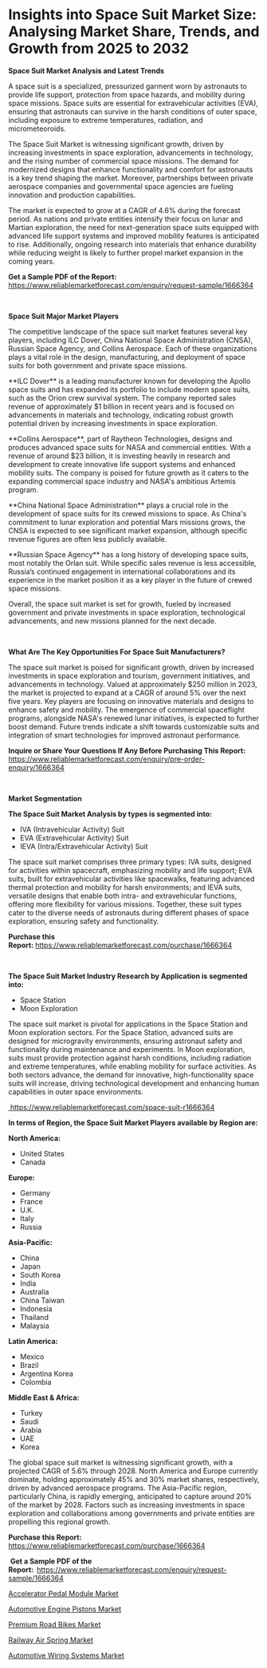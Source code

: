 <p><h1>Insights into Space Suit Market Size: Analysing Market Share, Trends, and Growth from 2025 to 2032</h1></p><p><strong>Space Suit Market Analysis and Latest Trends</strong></p>
<p><p>A space suit is a specialized, pressurized garment worn by astronauts to provide life support, protection from space hazards, and mobility during space missions. Space suits are essential for extravehicular activities (EVA), ensuring that astronauts can survive in the harsh conditions of outer space, including exposure to extreme temperatures, radiation, and micrometeoroids.</p><p>The Space Suit Market is witnessing significant growth, driven by increasing investments in space exploration, advancements in technology, and the rising number of commercial space missions. The demand for modernized designs that enhance functionality and comfort for astronauts is a key trend shaping the market. Moreover, partnerships between private aerospace companies and governmental space agencies are fueling innovation and production capabilities.</p><p>The market is expected to grow at a CAGR of 4.6% during the forecast period. As nations and private entities intensify their focus on lunar and Martian exploration, the need for next-generation space suits equipped with advanced life support systems and improved mobility features is anticipated to rise. Additionally, ongoing research into materials that enhance durability while reducing weight is likely to further propel market expansion in the coming years.</p></p>
<p><strong>Get a Sample PDF of the Report:&nbsp;</strong> <a href="https://www.reliablemarketforecast.com/enquiry/request-sample/1666364?utm_campaign=1167&utm_medium=2&utm_source=Github&utm_content=ia&utm_term=30032025&utm_id=space-suit">https://www.reliablemarketforecast.com/enquiry/request-sample/1666364</a></p>
<p>&nbsp;</p>
<p><strong>Space Suit Major Market Players</strong></p>
<p><p>The competitive landscape of the space suit market features several key players, including ILC Dover, China National Space Administration (CNSA), Russian Space Agency, and Collins Aerospace. Each of these organizations plays a vital role in the design, manufacturing, and deployment of space suits for both government and private space missions.</p><p>**ILC Dover** is a leading manufacturer known for developing the Apollo space suits and has expanded its portfolio to include modern space suits, such as the Orion crew survival system. The company reported sales revenue of approximately $1 billion in recent years and is focused on advancements in materials and technology, indicating robust growth potential driven by increasing investments in space exploration.</p><p>**Collins Aerospace**, part of Raytheon Technologies, designs and produces advanced space suits for NASA and commercial entities. With a revenue of around $23 billion, it is investing heavily in research and development to create innovative life support systems and enhanced mobility suits. The company is poised for future growth as it caters to the expanding commercial space industry and NASA's ambitious Artemis program.</p><p>**China National Space Administration** plays a crucial role in the development of space suits for its crewed missions to space. As China's commitment to lunar exploration and potential Mars missions grows, the CNSA is expected to see significant market expansion, although specific revenue figures are often less publicly available.</p><p>**Russian Space Agency** has a long history of developing space suits, most notably the Orlan suit. While specific sales revenue is less accessible, Russia’s continued engagement in international collaborations and its experience in the market position it as a key player in the future of crewed space missions.</p><p>Overall, the space suit market is set for growth, fueled by increased government and private investments in space exploration, technological advancements, and new missions planned for the next decade.</p></p>
<p>&nbsp;</p>
<p><strong>What Are The Key Opportunities For Space Suit Manufacturers?</strong></p>
<p><p>The space suit market is poised for significant growth, driven by increased investments in space exploration and tourism, government initiatives, and advancements in technology. Valued at approximately $250 million in 2023, the market is projected to expand at a CAGR of around 5% over the next five years. Key players are focusing on innovative materials and designs to enhance safety and mobility. The emergence of commercial spaceflight programs, alongside NASA's renewed lunar initiatives, is expected to further boost demand. Future trends indicate a shift towards customizable suits and integration of smart technologies for improved astronaut performance.</p></p>
<p><strong>Inquire or Share Your Questions If Any Before Purchasing This Report:</strong> <a href="https://www.reliablemarketforecast.com/enquiry/pre-order-enquiry/1666364?utm_campaign=1167&utm_medium=2&utm_source=Github&utm_content=ia&utm_term=30032025&utm_id=space-suit">https://www.reliablemarketforecast.com/enquiry/pre-order-enquiry/1666364</a></p>
<p>&nbsp;</p>
<p><strong>Market Segmentation</strong></p>
<p><strong>The Space Suit Market Analysis by types is segmented into:</strong></p>
<p><ul><li>IVA (Intravehicular Activity) Suit</li><li>EVA (Extravehicular Activity) Suit</li><li>IEVA (Intra/Extravehicular Activity) Suit</li></ul></p>
<p><p>The space suit market comprises three primary types: IVA suits, designed for activities within spacecraft, emphasizing mobility and life support; EVA suits, built for extravehicular activities like spacewalks, featuring advanced thermal protection and mobility for harsh environments; and IEVA suits, versatile designs that enable both intra- and extravehicular functions, offering more flexibility for various missions. Together, these suit types cater to the diverse needs of astronauts during different phases of space exploration, ensuring safety and functionality.</p></p>
<p><strong>Purchase this Report:&nbsp;</strong><a href="https://www.reliablemarketforecast.com/purchase/1666364?utm_campaign=1167&utm_medium=2&utm_source=Github&utm_content=ia&utm_term=30032025&utm_id=space-suit">https://www.reliablemarketforecast.com/purchase/1666364</a></p>
<p>&nbsp;</p>
<p><strong>The Space Suit Market Industry Research by Application is segmented into:</strong></p>
<p><ul><li>Space Station</li><li>Moon Exploration</li></ul></p>
<p><p>The space suit market is pivotal for applications in the Space Station and Moon exploration sectors. For the Space Station, advanced suits are designed for microgravity environments, ensuring astronaut safety and functionality during maintenance and experiments. In Moon exploration, suits must provide protection against harsh conditions, including radiation and extreme temperatures, while enabling mobility for surface activities. As both sectors advance, the demand for innovative, high-functionality space suits will increase, driving technological development and enhancing human capabilities in outer space environments.</p></p>
<p><a href="https://www.reliablemarketforecast.com/space-suit-r1666364?utm_campaign=1167&utm_medium=2&utm_source=Github&utm_content=ia&utm_term=30032025&utm_id=space-suit">&nbsp;https://www.reliablemarketforecast.com/space-suit-r1666364</a></p>
<p><strong>In terms of Region, the Space Suit Market Players available by Region are:</strong></p>
<p>
    <p> <strong> North America: </strong>
        <ul>
            <li>United States</li>
            <li>Canada</li>
        </ul>
        </p> 
    <p> <strong> Europe: </strong>
        <ul>
            <li>Germany</li>
            <li>France</li>
            <li>U.K.</li>
            <li>Italy</li>
            <li>Russia</li>
        </ul>
        </p> 
    <p> <strong> Asia-Pacific: </strong>
        <ul>
            <li>China</li>
            <li>Japan</li>
            <li>South Korea</li>
            <li>India</li>
            <li>Australia</li>
            <li>China Taiwan</li>
            <li>Indonesia</li>
            <li>Thailand</li>
            <li>Malaysia</li>
        </ul>
        </p> 
    <p> <strong> Latin America: </strong>
        <ul>
            <li>Mexico</li>
            <li>Brazil</li>
            <li>Argentina Korea</li>
            <li>Colombia</li>
        </ul>
        </p> 
    <p> <strong> Middle East & Africa: </strong>
        <ul>
            <li>Turkey</li>
            <li>Saudi</li>
            <li>Arabia</li>
            <li>UAE</li>
            <li>Korea</li>
        </ul>
    </p>
    </p>
<p><p>The global space suit market is witnessing significant growth, with a projected CAGR of 5.6% through 2028. North America and Europe currently dominate, holding approximately 45% and 30% market shares, respectively, driven by advanced aerospace programs. The Asia-Pacific region, particularly China, is rapidly emerging, anticipated to capture around 20% of the market by 2028. Factors such as increasing investments in space exploration and collaborations among governments and private entities are propelling this regional growth.</p></p>
<p><strong>Purchase this Report: </strong><a href="https://www.reliablemarketforecast.com/purchase/1666364?utm_campaign=1167&utm_medium=2&utm_source=Github&utm_content=ia&utm_term=30032025&utm_id=space-suit">https://www.reliablemarketforecast.com/purchase/1666364</a></p>
<p>&nbsp;<strong>Get a Sample PDF of the Report:&nbsp;&nbsp;</strong><a href="https://www.reliablemarketforecast.com/enquiry/request-sample/1666364?utm_campaign=1167&utm_medium=2&utm_source=Github&utm_content=ia&utm_term=30032025&utm_id=space-suit">https://www.reliablemarketforecast.com/enquiry/request-sample/1666364</a></p>
<p><strong></strong></p>
<p><p><a href="https://github.com/claracpegios/Market-Research-Report-List-1/blob/main/accelerator-pedal-module-market.md?utm_campaign=1167&utm_medium=2&utm_source=Github&utm_content=ia&utm_term=30032025&utm_id=space-suit">Accelerator Pedal Module Market</a></p><p><a href="https://github.com/failarustic/Market-Research-Report-List-1/blob/main/automotive-engine-pistons-market.md?utm_campaign=1167&utm_medium=2&utm_source=Github&utm_content=ia&utm_term=30032025&utm_id=space-suit">Automotive Engine Pistons Market</a></p><p><a href="https://github.com/maaniwilka9y/Market-Research-Report-List-1/blob/main/premium-road-bikes-market.md?utm_campaign=1167&utm_medium=2&utm_source=Github&utm_content=ia&utm_term=30032025&utm_id=space-suit">Premium Road Bikes Market</a></p><p><a href="https://github.com/damjiederyd/Market-Research-Report-List-1/blob/main/railway-air-spring-market.md?utm_campaign=1167&utm_medium=2&utm_source=Github&utm_content=ia&utm_term=30032025&utm_id=space-suit">Railway Air Spring Market</a></p><p><a href="https://github.com/hiwanatalak/Market-Research-Report-List-1/blob/main/automotive-wiring-systems-market.md?utm_campaign=1167&utm_medium=2&utm_source=Github&utm_content=ia&utm_term=30032025&utm_id=space-suit">Automotive Wiring Systems Market</a></p></p>